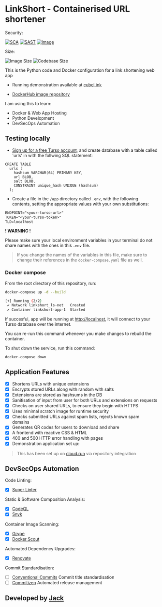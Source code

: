 # LinkShort - Containerised URL shortener

Security: 

[![SCA](https://snyk.io/test/github/jackseceng/LinkShort/badge.svg)](https://snyk.io/test/github/jackseceng/LinkShort)
[![SAST](https://github.com/jackseceng/LinkShort/actions/workflows/codeql.yml/badge.svg)](https://github.com/jackseceng/LinkShort/actions/workflows/codeql.yml)
[![Image](https://github.com/jackseceng/LinkShort/actions/workflows/container-merge.yml/badge.svg)](https://github.com/jackseceng/LinkShort/actions/workflows/container-merge.yml)

Size:

![Image Size](https://img.shields.io/docker/image-size/jackseceng/linkshort/latest)
![Codebase Size](https://img.shields.io/github/languages/code-size/jackseceng/LinkShort)

This is the Python code and Docker configuration for a link shortening web app

- Running demonstration available at [cubel.ink](https://cubel.ink)

- [DockerHub image repository](https://hub.docker.com/r/jackseceng/linkshort)

I am using this to learn:
- Docker & Web App Hosting
- Python Development
- DevSecOps Automation

## Testing locally

- [Sign up for a free Turso account](https://app.turso.tech/signup), and create database with a table called 'urls' in with the follwing SQL statement:
```
CREATE TABLE
  urls (
    hashsum VARCHAR(64) PRIMARY KEY,
    url BLOB,
    salt BLOB,
    CONSTRAINT unique_hash UNIQUE (hashsum)
  );
```


- Create a file in the `/app` directory called `.env`, with the following contents, setting the appropriate values with your own substitutions:
```txt
ENDPOINT="<your-turso-url>"
TOKEN="<your-turso-token>"
TLD=localhost
```

**! WARNING !**

Please make sure your local environment variables in your terminal do not share names with the ones in this `.env` file.
> If you change the names of the variables in this file, make sure to change their references in the `docker-compose.yaml` file as well.

### Docker compose
From the root directory of this repository, run:
```bash
docker-compose up -d --build
```
```bash
[+] Running (2/2)
 ✔ Network linkshort_ls-net   Created
 ✔ Container linkshort-app-1  Started
```

If succesful, app will be running at [http://localhost](http://localhost), it will connect to your Turso database over the internet.

You can re-run this command whenever you make changes to rebuild the container.

To shut down the service, run this command:
```bash
docker-compose down
```

## Application Features

- [x] Shortens URLs with unique extensions
- [x] Encrypts stored URLs along with random with salts
- [x] Extensions are stored as hashsums in the DB
- [x] Sanitisation of input from user for both URLs and extensions on requests
- [x] Checks on user shared URLs, to ensure they begin with HTTPS
- [x] Uses minimal scratch image for runtime security
- [x] Checks submitted URLs against spam lists, rejects known spam domains
- [x] Generates QR codes for users to download and share
- [x] A frontend with reactive CSS & HTML
- [x] 400 and 500 HTTP error handling with pages
- [x] Demonstration application set up:

> This has been set up on [cloud.run](https://cloud.run) via repository integration

## DevSecOps Automation

Code Linting:
- [x] [Super Linter](https://github.com/super-linter/super-linter)

Static & Software Composition Analysis:
- [x] [CodeQL](https://codeql.github.com/)
- [x] [Snyk](https://snyk.io)

Container Image Scanning:
- [x] [Grype](https://github.com/anchore/grype/)
- [x] [Docker Scout](https://docs.docker.com/scout/)

Automated Dependency Upgrades:
- [x] [Renovate](https://www.mend.io/free-developer-tools/renovate/)

Commit Standardisation:
- [ ] [Conventional Commits](https://www.conventionalcommits.org/en/v1.0.0/) Commit title standardisation
- [ ] [Commitizen](https://commitizen-tools.github.io/commitizen/) Automated release management

## Developed by [Jack](https://jacksec.engineer)
